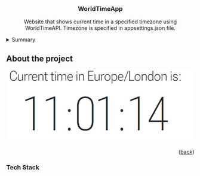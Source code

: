 <div id="top"></div>
<br />
<div align="center">

<h3 align="center">WorldTimeApp</h3>
  <p align="center">
    Website that shows current time in a specified timezone using WorldTimeAPI.
    Timezone is specified in appsettings.json file.
  </p>
</div>



<!-- TABLE OF CONTENTS -->
<details>
  <summary>Summary</summary>
  <ol>
    <li>
      <a href="#About">About</a>
      <ul>
        <li><a href="#Tech-Stack">Tech Stack</a></li>
      </ul>
    </li>
    <li>
        <a href="#How-to-install">How to install</a>
    </li>
    <li><a href="#Functionality">Functionality</a></li>
    <li><a href="#Contact">Contact</a></li>
  </ol>
</details>



<!-- ABOUT THE PROJECT -->
## About the project

![alt text](https://github.com/jakubprach/WorldTimeApp/blob/master/landing.png)

<p align="right">(<a href="#top">back</a>)</p>



### Tech Stack
